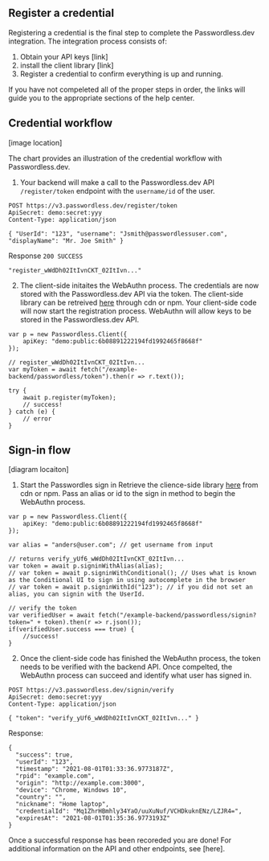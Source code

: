 ## Register a credential

Registering a credential is the final step to complete the Passwordless.dev integration. 
The integration process consists of:
1. Obtain your API keys [link]
2. install the client library [link]
3. Register a credential to confirm everything is up and running. 

If you have not compeleted all of the proper steps in order, the links will guide you to the appropriate sections of the help center. 

## Credential workflow 

[image location]

The chart provides an illustration of the credential workflow with Passwordless.dev. 

1. Your backend will make a call to the Passwordless.dev API ```/register/token``` endpoint with the ```username/id``` of the user. 
```
POST https://v3.passwordless.dev/register/token
ApiSecret: demo:secret:yyy
Content-Type: application/json

{ "UserId": "123", "username": "Jsmith@passwordlessuser.com", "displayName": "Mr. Joe Smith" }
```
Response ```200 SUCCESS```

```
"register_wWdDh02ItIvnCKT_02ItIvn..."
```


2. The client-side initaites the WebAuthn process. The credentials are now stored with the Passwordless.dev API via the token.
The client-side library can be retreived [here](https://github.com/passwordless/passwordless-client-js) through cdn or npm.
Your client-side code will now start the registration process. WebAuthn will allow keys to be stored in the Passwordless.dev API. 
```
var p = new Passwordless.Client({
    apiKey: "demo:public:6b08891222194fd1992465f8668f"
});

// register_wWdDh02ItIvnCKT_02ItIvn...
var myToken = await fetch("/example-backend/passwordless/token").then(r => r.text());

try {
    await p.register(myToken);
    // success!
} catch (e) {
    // error    
}
```


## Sign-in flow

[diagram locaiton]

1. Start the Passwordles sign in
Retrieve the clience-side library [here](https://github.com/passwordless/passwordless-client-js) from cdn or npm. Pass an alias or id to the sign in method to begin the WebAuthn process. 
```
var p = new Passwordless.Client({
    apiKey: "demo:public:6b08891222194fd1992465f8668f"
});

var alias = "anders@user.com"; // get username from input

// returns verify_yUf6_wWdDh02ItIvnCKT_02ItIvn...
var token = await p.signinWithAlias(alias);
// var token = await p.signinWithConditional(); // Uses what is known as the Conditional UI to sign in using autocomplete in the browser
// var token = await p.signinWithId("123"); // if you did not set an alias, you can signin with the UserId.

// verify the token
var verifiedUser = await fetch("/example-backend/passwordless/signin?token=" + token).then(r => r.json());
if(verifiedUser.success === true) {
    //success!
}
```

2. Once the client-side code has finished the WebAuthn process, the token needs to be verified with the backend API. Once compelted, the WebAuthn process can succeed and identify what user has signed in.

```
POST https://v3.passwordless.dev/signin/verify
ApiSecret: demo:secret:yyy
Content-Type: application/json

{ "token": "verify_yUf6_wWdDh02ItIvnCKT_02ItIvn..." }
```

Response:

```
{
  "success": true,
  "userId": "123",
  "timestamp": "2021-08-01T01:33:36.9773187Z",
  "rpid": "example.com",
  "origin": "http://example.com:3000",
  "device": "Chrome, Windows 10",
  "country": "",
  "nickname": "Home laptop",
  "credentialId": "Mq1ZhrHBmhly34YaO/uuXuNuf/VCHDkuknENz/LZJR4=",
  "expiresAt": "2021-08-01T01:35:36.9773193Z"
}
```

Once a successful response has been recoreded you are done! For additional information on the API and other endpoints, see [here].
